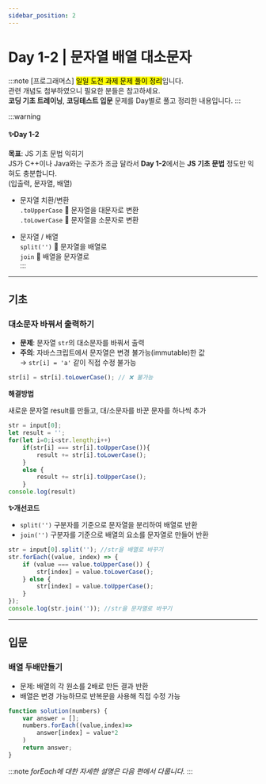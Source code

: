 ```yaml
---
sidebar_position: 2
---
```


# Day 1-2 | 문자열 배열 대소문자

:::note
[프로그래머스] <mark>일일 도전 과제 문제 풀이 정리</mark>입니다.  
관련 개념도 첨부하였으니 필요한 분들은 참고하세요.  
**코딩 기초 트레이닝**, **코딩테스트 입문** 문제를 Day별로 풀고 정리한 내용입니다.
:::

:::warning
#### ✨Day 1-2
**목표**: JS 기초 문법 익히기  
JS가 C++이나 Java와는 구조가 조금 달라서 **Day 1-2**에서는 **JS 기초 문법** 정도만 익혀도 충분합니다.  
(입출력, 문자열, 배열)


- 문자열 치환/변환  
    `.toUpperCase` 🔄 문자열을 대문자로 변환  
    `.toLowerCase` 🔄 문자열을 소문자로 변환  

- 문자열 / 배열  
    `split('')`  💜 문자열을 배열로  
    `join`  💚 배열을 문자열로  
:::

---
    
## 기초

### 대소문자 바꿔서 출력하기

- **문제**: 문자열 `str`의 대소문자를 바꿔서 출력  
- **주의**: 자바스크립트에서 문자열은 변경 불가능(immutable)한 값  
  → `str[i] = 'a'` 같이 직접 수정 불가능

```jsx
str[i] = str[i].toLowerCase(); // ❌ 불가능
```

**해결방법**

새로운 문자열 result를 만들고, 대/소문자를 바꾼 문자를 하나씩 추가

```jsx
str = input[0];
let result = '';
for(let i=0;i<str.length;i++)
    if(str[i] === str[i].toUpperCase()){
        result += str[i].toLowerCase();
    }
    else {
        result += str[i].toUpperCase();
    }
console.log(result)
```
**✨개선코드**
- `split('')` 구분자를 기준으로 문자열을 분리하여 배열로 반환
- `join('')` 구분자를 기준으로 배열의 요소를 문자열로 만들어 반환

```jsx
str = input[0].split(''); //str을 배열로 바꾸기
str.forEach((value, index) => {
    if (value === value.toUpperCase()) {
        str[index] = value.toLowerCase();
    } else {
        str[index] = value.toUpperCase();
    }
});
console.log(str.join('')); //str을 문자열로 바꾸기
```

---

## 입문

### 배열 두배만들기

- 문제: 배열의 각 원소를 2배로 만든 결과 반환
- 배열은 변경 가능하므로 반복문을 사용해 직접 수정 가능
```jsx
function solution(numbers) {
    var answer = [];
    numbers.forEach((value,index)=>
        answer[index] = value*2
    )
    return answer;
}
```
:::note
*forEach에 대한 자세한 설명은 다음 편에서 다룹니다.*
:::
